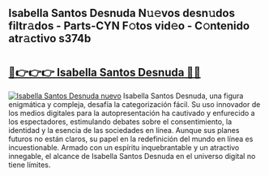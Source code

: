 ## Isabella Santos Desnuda N𝚞𝚎vos desn𝚞dos filtr𝚊dos - Parts-CYN F𝚘tos vid𝚎o - C𝚘ntenido atr𝚊ctivo s374b

# <h2><a href="http://mb3nsa5.tromn.icu/?c=Isabella+Santos+Desnuda">🔗👉👉👉 Isabella Santos Desnuda 🔗🔗</a></h2>

[![Isabella Santos Desnuda nuevo](https://i.imgur.com/pEAQMta.gif)](http://mb3nsa5.tromn.icu/?c=Isabella+Santos+Desnuda)
Isabella Santos Desnuda, una figura enigmática y compleja, desafía la categorización fácil. Su uso innovador de los medios digitales para la autopresentación ha cautivado y enfurecido a los espectadores, estimulando debates sobre el consentimiento, la identidad y la esencia de las sociedades en línea. Aunque sus planes futuros no están claros, su papel en la redefinición del mundo en línea es incuestionable. Armado con un espíritu inquebrantable y un atractivo innegable, el alcance de Isabella Santos Desnuda en el universo digital no tiene límites.
